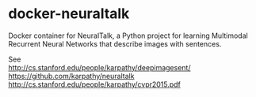 # docker-neuraltalk
Docker container for NeuralTalk, a Python project for learning Multimodal Recurrent Neural Networks that describe images with sentences.

See  
http://cs.stanford.edu/people/karpathy/deepimagesent/  
https://github.com/karpathy/neuraltalk  
http://cs.stanford.edu/people/karpathy/cvpr2015.pdf
